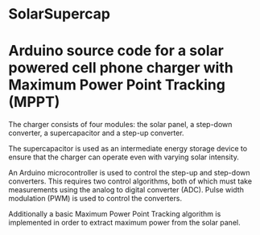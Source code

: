 # SolarSupercap
Arduino source code for a solar powered cell phone charger with Maximum Power Point Tracking (MPPT)
===

The charger consists of four modules: the solar panel, a step-down converter, a supercapacitor and a step-up converter. 

The supercapacitor is used as an intermediate energy storage device to ensure that the charger can operate even with varying solar intensity.

An Arduino microcontroller is used to control the step-up and step-down converters. This requires two control algorithms, both of which must take measurements using the analog to digital converter (ADC). Pulse width modulation (PWM) is used to control the converters.

Additionally a basic Maximum Power Point Tracking algorithm is implemented in order to extract maximum power from the solar panel.
